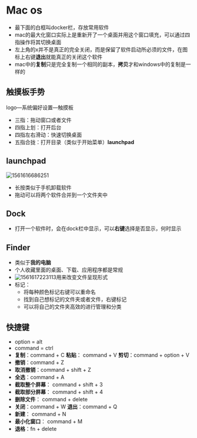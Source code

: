 # Mac os

* 最下面的白框叫docker栏，存放常用软件
* mac的最大化窗口实际上是重新开了一个桌面并用这个窗口填充，可以通过四指操作将其切换桌面
* 左上角的x并不是真正的完全关闭，而是保留了软件启动所必须的文件，在图标上右键**退出**就能真正的关闭这个软件
* mac中的**复制**只是完全复制一个相同的副本，**拷贝**才和windows中的复制是一样的



## 触摸板手势

 logo—系统偏好设置—触摸板

* 三指：拖动窗口或者文件
* 四指上划：打开后台
* 四指左右滑动：快速切换桌面
* 五指合拢：打开目录（类似于开始菜单）**launchpad**



## launchpad

![1561616686251](C:\Users\nihaopeng\AppData\Roaming\Typora\typora-user-images\1561616686251.png)

* 长按类似于手机卸载软件
* 拖动可以将两个软件合并到一个文件夹中



## Dock

* 打开一个软件时，会在dock栏中显示，可以**右键**选择是否显示，何时显示



## Finder

* 类似于**我的电脑**
* 个人收藏里面的桌面、下载、应用程序都是常规
* ![1561617223113](C:\Users\nihaopeng\AppData\Roaming\Typora\typora-user-images\1561617223113.png)用来改变文件呈现形式
* 标记：
  * 将每种颜色标记右键可以重命名
  * 找到自己想标记的文件夹或者文件，右键标记
  * 可以将自己的文件夹高效的进行管理和分类



## 快捷键

* option = alt
* command = ctrl
* **复制**：command + C   **粘贴**： command + V    **剪切**：command + option + V
* **撤销**：command + Z 
* **取消撤销**：command + shift + Z
* **全选**：command + A
* **截取整个屏幕**： command + shift + 3
* **截取部分屏幕**： command + shift + 4
* **删除文件**： command + delete
* **关闭**：command + W            **退出**：command + Q
* **新建**： command + N
* **最小化窗口**： command + M
* **退格**：fn + delete

